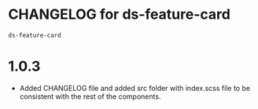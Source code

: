 # CHANGELOG for ds-feature-card
`ds-feature-card`
# 1.0.3
* Added CHANGELOG file and added src folder with index.scss file to be consistent with the rest of the components.

